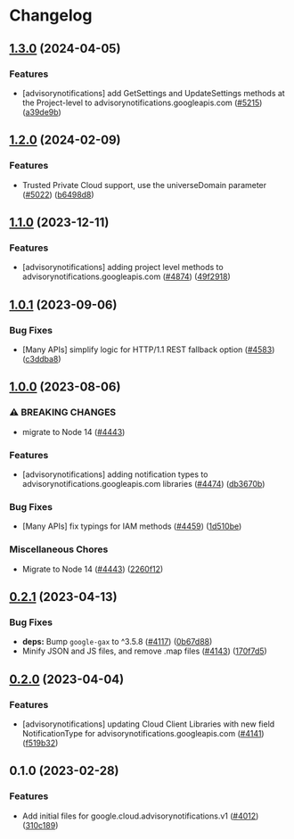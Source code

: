 # Changelog

## [1.3.0](https://github.com/googleapis/google-cloud-node/compare/advisorynotifications-v1.2.0...advisorynotifications-v1.3.0) (2024-04-05)


### Features

* [advisorynotifications] add GetSettings and UpdateSettings methods at the Project-level to advisorynotifications.googleapis.com ([#5215](https://github.com/googleapis/google-cloud-node/issues/5215)) ([a39de9b](https://github.com/googleapis/google-cloud-node/commit/a39de9b2eb05fa9968a0e222e7b067015150ea30))

## [1.2.0](https://github.com/googleapis/google-cloud-node/compare/advisorynotifications-v1.1.0...advisorynotifications-v1.2.0) (2024-02-09)


### Features

* Trusted Private Cloud support, use the universeDomain parameter  ([#5022](https://github.com/googleapis/google-cloud-node/issues/5022)) ([b6498d8](https://github.com/googleapis/google-cloud-node/commit/b6498d8580d056817981dedbaa0ea5d82e9dccc2))

## [1.1.0](https://github.com/googleapis/google-cloud-node/compare/advisorynotifications-v1.0.1...advisorynotifications-v1.1.0) (2023-12-11)


### Features

* [advisorynotifications] adding project level methods to advisorynotifications.googleapis.com ([#4874](https://github.com/googleapis/google-cloud-node/issues/4874)) ([49f2918](https://github.com/googleapis/google-cloud-node/commit/49f2918a9634f9f5ac109c2058621a76b604ffcf))

## [1.0.1](https://github.com/googleapis/google-cloud-node/compare/advisorynotifications-v1.0.0...advisorynotifications-v1.0.1) (2023-09-06)


### Bug Fixes

* [Many APIs] simplify logic for HTTP/1.1 REST fallback option ([#4583](https://github.com/googleapis/google-cloud-node/issues/4583)) ([c3ddba8](https://github.com/googleapis/google-cloud-node/commit/c3ddba8df9fee6185e36a4e99f7c67b0319f1242))

## [1.0.0](https://github.com/googleapis/google-cloud-node/compare/advisorynotifications-v0.2.1...advisorynotifications-v1.0.0) (2023-08-06)


### ⚠ BREAKING CHANGES

* migrate to Node 14 ([#4443](https://github.com/googleapis/google-cloud-node/issues/4443))

### Features

* [advisorynotifications] adding notification types to advisorynotifications.googleapis.com libraries ([#4474](https://github.com/googleapis/google-cloud-node/issues/4474)) ([db3670b](https://github.com/googleapis/google-cloud-node/commit/db3670b6c73e124765b89a34a33ff49076d24c28))


### Bug Fixes

* [Many APIs] fix typings for IAM methods ([#4459](https://github.com/googleapis/google-cloud-node/issues/4459)) ([1d510be](https://github.com/googleapis/google-cloud-node/commit/1d510bef5bd7b0ac3552b4729ef3d9ebe1ac3dc4))


### Miscellaneous Chores

* Migrate to Node 14 ([#4443](https://github.com/googleapis/google-cloud-node/issues/4443)) ([2260f12](https://github.com/googleapis/google-cloud-node/commit/2260f12543d171bda95345e53475f5f0fdc45770))

## [0.2.1](https://github.com/googleapis/google-cloud-node/compare/advisorynotifications-v0.2.0...advisorynotifications-v0.2.1) (2023-04-13)


### Bug Fixes

* **deps:** Bump `google-gax` to ^3.5.8 ([#4117](https://github.com/googleapis/google-cloud-node/issues/4117)) ([0b67d88](https://github.com/googleapis/google-cloud-node/commit/0b67d883963643ce1b4f6d2ccd3e8d37adf6e029))
* Minify JSON and JS files, and remove .map files ([#4143](https://github.com/googleapis/google-cloud-node/issues/4143)) ([170f7d5](https://github.com/googleapis/google-cloud-node/commit/170f7d57b8fd344d182a8e758867b8124722eebc))

## [0.2.0](https://github.com/googleapis/google-cloud-node/compare/advisorynotifications-v0.1.0...advisorynotifications-v0.2.0) (2023-04-04)


### Features

* [advisorynotifications] updating Cloud Client Libraries with new field NotificationType for advisorynotifications.googleapis.com ([#4141](https://github.com/googleapis/google-cloud-node/issues/4141)) ([f519b32](https://github.com/googleapis/google-cloud-node/commit/f519b3246995fe9077fa245e734d0f735f5aca16))

## 0.1.0 (2023-02-28)


### Features

* Add initial files for google.cloud.advisorynotifications.v1 ([#4012](https://github.com/googleapis/google-cloud-node/issues/4012)) ([310c189](https://github.com/googleapis/google-cloud-node/commit/310c189c2af21be7363880206200f24c2ec60fbe))
